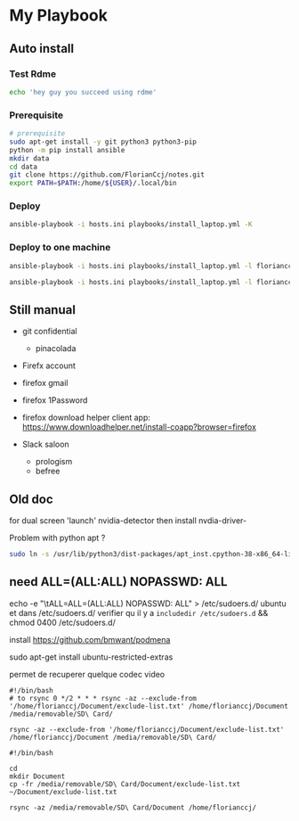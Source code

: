 # My Playbook

## Auto install

### Test Rdme

```sh
echo 'hey guy you succeed using rdme'
```

### Prerequisite

```sh {name=prerequisite}
# prerequisite
sudo apt-get install -y git python3 python3-pip
python -m pip install ansible
mkdir data
cd data
git clone https://github.com/FlorianCcj/notes.git
export PATH=$PATH:/home/${USER}/.local/bin
```

### Deploy

```sh {name=deploy_all}
ansible-playbook -i hosts.ini playbooks/install_laptop.yml -K
```

### Deploy to one machine

```sh {name=deploy_x515}
ansible-playbook -i hosts.ini playbooks/install_laptop.yml -l florianccj_asus_x515 -K
```

```sh {name=deploy_x515_tags}
ansible-playbook -i hosts.ini playbooks/install_laptop.yml -l florianccj_asus_x515 -t helm -K
```

## Still manual

- git confidential
  - pinacolada

- Firefx account
- firefox gmail
- firefox 1Password
- firefox download helper client app: https://www.downloadhelper.net/install-coapp?browser=firefox
- Slack saloon
  - prologism
  - befree

## Old doc

for dual screen 'launch' nvidia-detector
then install nvdia-driver-<number>

Problem with python apt ?

```sh
sudo ln -s /usr/lib/python3/dist-packages/apt_inst.cpython-38-x86_64-linux-gnu.so /usr/lib/python3/dist-packages/apt_inst.cpython-39-x86_64-linux-gnu.so
```

need
<user> ALL=(ALL:ALL) NOPASSWD: ALL
------------------------------
echo -e "<user>\tALL=ALL=(ALL:ALL) NOPASSWD: ALL" > /etc/sudoers.d/
ubuntu \
et dans /etc/sudoers.d/ verifier qu il y a `includedir /etc/sudoers.d`
&& chmod 0400 /etc/sudoers.d/<user>

install https://github.com/bmwant/podmena

sudo apt-get install ubuntu-restricted-extras

permet de recuperer quelque codec video


```
#!/bin/bash
# to rsync 0 */2 * * * rsync -az --exclude-from '/home/florianccj/Document/exclude-list.txt' /home/florianccj/Document /media/removable/SD\ Card/

rsync -az --exclude-from '/home/florianccj/Document/exclude-list.txt' /home/florianccj/Document /media/removable/SD\ Card/
```

```
#!/bin/bash

cd
mkdir Document
cp -fr /media/removable/SD\ Card/Document/exclude-list.txt ~/Document/exclude-list.txt

rsync -az /media/removable/SD\ Card/Document /home/florianccj/
```
